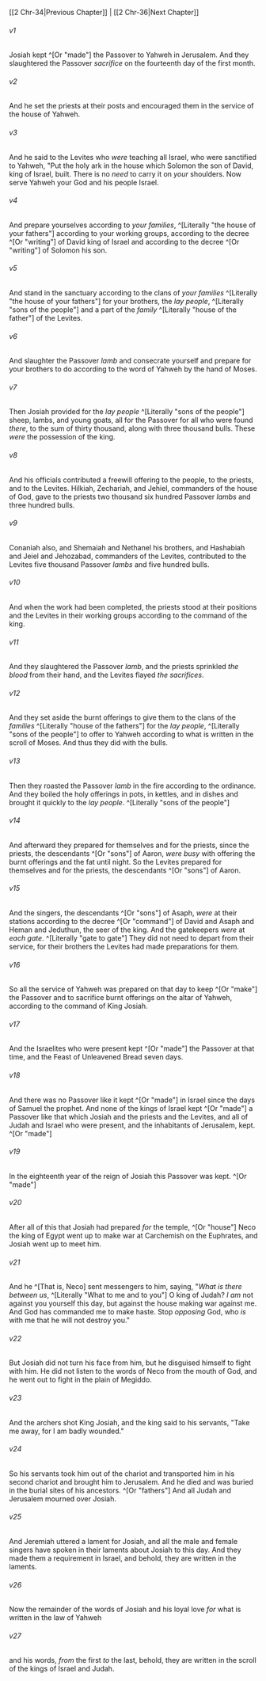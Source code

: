 ﻿---
aliases:
  - 2 Chronicles 35
---

[[2 Chr-34|Previous Chapter]] | [[2 Chr-36|Next Chapter]]

###### v1
Josiah kept ^[Or "made"] the Passover to Yahweh in Jerusalem. And they slaughtered the Passover _sacrifice_ on the fourteenth day of the first month.

###### v2
And he set the priests at their posts and encouraged them in the service of the house of Yahweh.

###### v3
And he said to the Levites who _were_ teaching all Israel, who were sanctified to Yahweh, "Put the holy ark in the house which Solomon the son of David, king of Israel, built. There is no _need_ to carry it on _your_ shoulders. Now serve Yahweh your God and his people Israel.

###### v4
And prepare yourselves according to _your families_, ^[Literally "the house of your fathers"] according to your working groups, according to the decree ^[Or "writing"] of David king of Israel and according to the decree ^[Or "writing"] of Solomon his son.

###### v5
And stand in the sanctuary according to the clans of _your families_ ^[Literally "the house of your fathers"] for your brothers, the _lay people_, ^[Literally "sons of the people"] and a part of the _family_ ^[Literally "house of the father"] of the Levites.

###### v6
And slaughter the Passover _lamb_ and consecrate yourself and prepare for your brothers to do according to the word of Yahweh by the hand of Moses.

###### v7
Then Josiah provided for the _lay people_ ^[Literally "sons of the people"] sheep, lambs, and young goats, all for the Passover for all who were found _there_, to the sum of thirty thousand, along with three thousand bulls. These _were_ the possession of the king.

###### v8
And his officials contributed a freewill offering to the people, to the priests, and to the Levites. Hilkiah, Zechariah, and Jehiel, commanders of the house of God, gave to the priests two thousand six hundred Passover _lambs_ and three hundred bulls.

###### v9
Conaniah also, and Shemaiah and Nethanel his brothers, and Hashabiah and Jeiel and Jehozabad, commanders of the Levites, contributed to the Levites five thousand Passover _lambs_ and five hundred bulls.

###### v10
And when the work had been completed, the priests stood at their positions and the Levites in their working groups according to the command of the king.

###### v11
And they slaughtered the Passover _lamb_, and the priests sprinkled _the blood_ from their hand, and the Levites flayed _the sacrifices_.

###### v12
And they set aside the burnt offerings to give them to the clans of the _families_ ^[Literally "house of the fathers"] for the _lay people_, ^[Literally "sons of the people"] to offer to Yahweh according to what is written in the scroll of Moses. And thus they did with the bulls.

###### v13
Then they roasted the Passover _lamb_ in the fire according to the ordinance. And they boiled the holy offerings in pots, in kettles, and in dishes and brought it quickly to the _lay people_. ^[Literally "sons of the people"]

###### v14
And afterward they prepared for themselves and for the priests, since the priests, the descendants ^[Or "sons"] of Aaron, _were busy_ with offering the burnt offerings and the fat until night. So the Levites prepared for themselves and for the priests, the descendants ^[Or "sons"] of Aaron.

###### v15
And the singers, the descendants ^[Or "sons"] of Asaph, _were_ at their stations according to the decree ^[Or "command"] of David and Asaph and Heman and Jeduthun, the seer of the king. And the gatekeepers _were_ at _each gate_. ^[Literally "gate to gate"] They did not need to depart from their service, for their brothers the Levites had made preparations for them.

###### v16
So all the service of Yahweh was prepared on that day to keep ^[Or "make"] the Passover and to sacrifice burnt offerings on the altar of Yahweh, according to the command of King Josiah.

###### v17
And the Israelites who were present kept ^[Or "made"] the Passover at that time, and the Feast of Unleavened Bread seven days.

###### v18
And there was no Passover like it kept ^[Or "made"] in Israel since the days of Samuel the prophet. And none of the kings of Israel kept ^[Or "made"] a Passover like that which Josiah and the priests and the Levites, and all of Judah and Israel who were present, and the inhabitants of Jerusalem, kept. ^[Or "made"]

###### v19
In the eighteenth year of the reign of Josiah this Passover was kept. ^[Or "made"]

###### v20
After all of this that Josiah had prepared _for_ the temple, ^[Or "house"] Neco the king of Egypt went up to make war at Carchemish on the Euphrates, and Josiah went up to meet him.

###### v21
And he ^[That is, Neco] sent messengers to him, saying, "_What is there between us_, ^[Literally "What to me and to you"] O king of Judah? _I am_ not against you yourself this day, but against the house making war against me. And God has commanded me to make haste. Stop _opposing_ God, who _is_ with me that he will not destroy you."

###### v22
But Josiah did not turn his face from him, but he disguised himself to fight with him. He did not listen to the words of Neco from the mouth of God, and he went out to fight in the plain of Megiddo.

###### v23
And the archers shot King Josiah, and the king said to his servants, "Take me away, for I am badly wounded."

###### v24
So his servants took him out of the chariot and transported him in his second chariot and brought him to Jerusalem. And he died and was buried in the burial sites of his ancestors. ^[Or "fathers"] And all Judah and Jerusalem mourned over Josiah.

###### v25
And Jeremiah uttered a lament for Josiah, and all the male and female singers have spoken in their laments about Josiah to this day. And they made them a requirement in Israel, and behold, they are written in the laments.

###### v26
Now the remainder of the words of Josiah and his loyal love _for_ what is written in the law of Yahweh

###### v27
and his words, _from_ the first _to_ the last, behold, they are written in the scroll of the kings of Israel and Judah.
